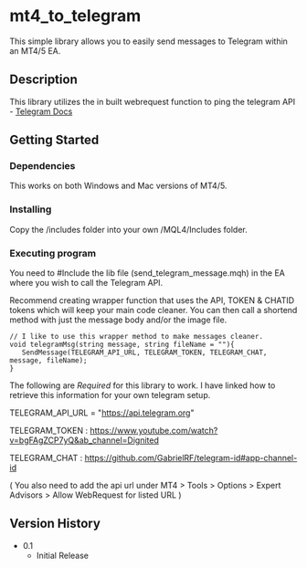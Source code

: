 # mt4_to_telegram
This simple library allows you to easily send messages to Telegram within an MT4/5 EA.

## Description

This library utilizes the in built webrequest function to ping the telegram API - [Telegram Docs](https://core.telegram.org/)

## Getting Started

### Dependencies

This works on both Windows and Mac versions of MT4/5.

### Installing

Copy the /includes folder into your own /MQL4/Includes folder.

### Executing program

You need to #Include the lib file (send_telegram_message.mqh) in the EA where you wish to call the Telegram API. 

Recommend creating wrapper function that uses the API, TOKEN & CHATID tokens which will keep your main code cleaner. You can then call a shortend method with just the message body and/or the image file. 

```
// I like to use this wrapper method to make messages cleaner. 
void telegramMsg(string message, string fileName = ""){
   SendMessage(TELEGRAM_API_URL, TELEGRAM_TOKEN, TELEGRAM_CHAT, message, fileName);
}
```
The following are *Required* for this library to work. I have linked how to retrieve this information for your own telegram setup.

TELEGRAM_API_URL = "https://api.telegram.org"

TELEGRAM_TOKEN : https://www.youtube.com/watch?v=bgFAgZCP7yQ&ab_channel=Dignited

TELEGRAM_CHAT : https://github.com/GabrielRF/telegram-id#app-channel-id

( You also need to add the api url under MT4 > Tools > Options > Expert Advisors > Allow WebRequest for listed URL ) 

## Version History

* 0.1
    * Initial Release
